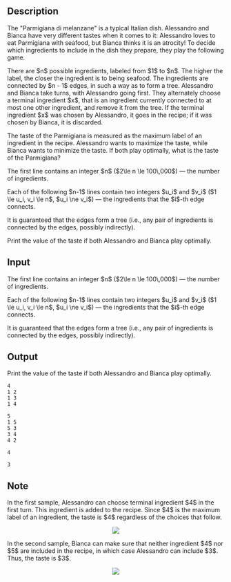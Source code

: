 ## Description

<div><p>The "Parmigiana di melanzane" is a typical Italian dish. Alessandro and Bianca have very different tastes when it comes to it: Alessandro loves to eat Parmigiana with seafood, but Bianca thinks it is an atrocity! To decide which ingredients to include in the dish they prepare, they play the following game.</p><p>There are $n$ possible ingredients, labeled from $1$ to $n$. The higher the label, the closer the ingredient is to being seafood. The ingredients are connected by $n - 1$ edges, in such a way as to form a tree. Alessandro and Bianca take turns, with Alessandro going first. They alternately choose a <span class="tex-font-style-it">terminal ingredient</span> $x$, that is an ingredient currently connected to at most one other ingredient, and remove it from the tree. If the terminal ingredient $x$ was chosen by Alessandro, it goes in the recipe; if it was chosen by Bianca, it is discarded.</p><p>The <span class="tex-font-style-it">taste</span> of the Parmigiana is measured as the maximum label of an ingredient in the recipe. Alessandro wants to maximize the taste, while Bianca wants to minimize the taste. If both play optimally, what is the taste of the Parmigiana?</p></div><div class="input-specification"><p>The first line contains an integer $n$ ($2\le n \le 100\,000$) — the number of ingredients.</p><p>Each of the following $n-1$ lines contain two integers $u_i$ and $v_i$ ($1 \le u_i, v_i \le n$, $u_i \ne v_i$) — the ingredients that the $i$-th edge connects.</p><p>It is guaranteed that the edges form a tree (i.e., any pair of ingredients is connected by the edges, possibly indirectly).</p></div><div class="output-specification"><p>Print the value of the taste if both Alessandro and Bianca play optimally. </p></div>

## Input

<p>The first line contains an integer $n$ ($2\le n \le 100\,000$) — the number of ingredients.</p><p>Each of the following $n-1$ lines contain two integers $u_i$ and $v_i$ ($1 \le u_i, v_i \le n$, $u_i \ne v_i$) — the ingredients that the $i$-th edge connects.</p><p>It is guaranteed that the edges form a tree (i.e., any pair of ingredients is connected by the edges, possibly indirectly).</p>

## Output

<p>Print the value of the taste if both Alessandro and Bianca play optimally. </p>





```input1
4
1 2
1 3
1 4
```




```input2
5
1 5
5 3
3 4
4 2
```




```output1
4
```




```output2
3
```



## Note

<p>In the <span class="tex-font-style-bf">first sample</span>, Alessandro can choose terminal ingredient $4$ in the first turn. This ingredient is added to the recipe. Since $4$ is the maximum label of an ingredient, the taste is $4$ regardless of the choices that follow.</p><center> <img class="tex-graphics" src="file://KLXPT3MU.png" style="max-width: 100.0%;max-height: 100.0%;"> </center><p>In the <span class="tex-font-style-bf">second sample</span>, Bianca can make sure that neither ingredient $4$ nor $5$ are included in the recipe, in which case Alessandro can include $3$. Thus, the taste is $3$.</p><center> <img class="tex-graphics" src="file://eAqqU3Ky.png" style="max-width: 100.0%;max-height: 100.0%;"> </center>
